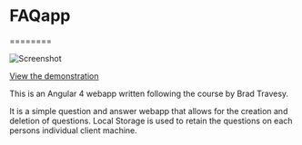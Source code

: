 # FAQapp
========

![Screenshot](https://github.com/marcnormandin/faqapp/faqapp_screenshot.png "Screenshot")

[View the demonstration](https://marcnormandin.github.io/faqapp)

This is an Angular 4 webapp written following the course by Brad Travesy.

It is a simple question and answer webapp that allows for the creation and deletion of questions. Local Storage is used to retain the questions on each persons individual client machine.
